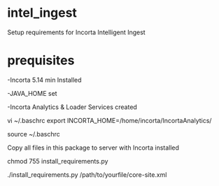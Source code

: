 # intel_ingest
 Setup requirements for Incorta Intelligent Ingest

 # prequisites

 -Incorta 5.14 min Installed

 -JAVA_HOME set

 -Incorta Analytics & Loader Services created

 vi ~/.baschrc
export INCORTA_HOME=/home/incorta/IncortaAnalytics/

source ~/.baschrc

Copy all files in this package to server with Incorta installed

chmod 755 install_requirements.py

./install_requirements.py /path/to/yourfile/core-site.xml
